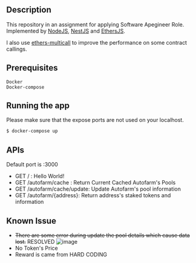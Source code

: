 
## Description

This repository in an assignment for applying Software Apegineer Role.
Implemented by [NodeJS](https://nodejs.org/en/), [NestJS](https://nestjs.com/) and [EthersJS](https://docs.ethers.io/v5/).

I also use [ethers-multicall](https://github.com/cavanmflynn/ethers-multicall) to improve the performance on some contract callings.

## Prerequisites
```
Docker
Docker-compose
```

## Running the app

Please make sure that the expose ports are not used on your localhost.
```bash
$ docker-compose up
```

## APIs
Default port is :3000
- GET / : Hello World!
- GET /autofarm/cache : Return Current Cached Autofarm's Pools
- GET /autofarm/cache/update: Update Autofarm's pool information
- GET /autofarm/{address}: Return address's staked tokens and information

## Known Issue
- ~~There are some error during update the pool details which cause data lost.~~ RESOLVED
![image](https://user-images.githubusercontent.com/47054457/149803430-d9d25a66-87e5-4519-b9bf-6b0d3179cada.png)
- No Token's Price
- Reward is came from HARD CODING 

